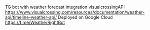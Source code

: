 
TG bot with weather forecast integration visualcrossingAPI
https://www.visualcrossing.com/resources/documentation/weather-api/timeline-weather-api/
Deployed on Google Cloud
https://t.me/WeatherRightBot
